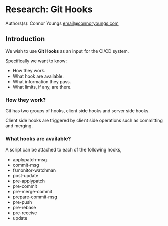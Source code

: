 # Research: Git Hooks
Authors(s):
  Connor Youngs
  <email@connoryoungs.com>

## Introduction

We wish to use **Git Hooks** as an input for the CI/CD system. 

Specifically we want to know:

* How they work.
* What hook are available.
* What information they pass.
* What limits, if any, are there.


### How they work?

Git has two groups of hooks, client side hooks and server side hooks.

Client side hooks are triggered by client side operations such as committing and merging.

### What hooks are available? 

A script can be attached to each of the following hooks,

* applypatch-msg
* commit-msg
* fsmonitor-watchman
* post-update
* pre-applypatch
* pre-commit
* pre-merge-commit
* prepare-commit-msg
* pre-push
* pre-rebase
* pre-receive
* update
 

